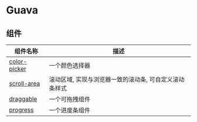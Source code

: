 # Guava

## 组件

| 组件名称                                  | 描述                          |
| ------------------------------------- | --------------------------- |
| [color-picker](packages/color-picker) | 一个颜色选择器                                     |
| [scroll-area](packages/scroll-area)   | 滚动区域, 实现与浏览器一致的滚动条, 可自定义滚动条样式 |
| [draggable](packages/draggable)       | 一个可拖拽组件                                        |
| [progress](packages/progress)         | 一个进度条组件                                                |
